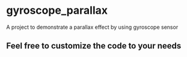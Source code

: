 # gyroscope_parallax

A project to demonstrate a parallax effect by using gyroscope sensor

## Feel free to customize the code to your needs